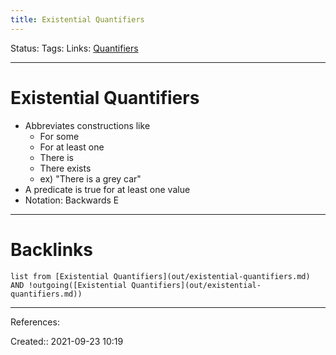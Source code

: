 ```yaml
---
title: Existential Quantifiers
---
```

Status: 
Tags: 
Links: [Quantifiers](out/quantifiers.md)
___
# Existential Quantifiers
- Abbreviates constructions like
	- For some
	- For at least one
	- There is 
	- There exists
	- ex) "There is a grey car"
- A predicate is true for at least one value
- Notation: Backwards E
___
# Backlinks
```dataview
list from [Existential Quantifiers](out/existential-quantifiers.md) AND !outgoing([Existential Quantifiers](out/existential-quantifiers.md))
```
___
References:

Created:: 2021-09-23 10:19
